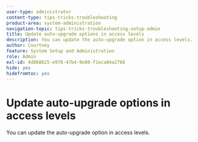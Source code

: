 ```yaml
---
user-type: administrator
content-type: tips-tricks-troubleshooting
product-area: system-administration
navigation-topic: tips-tricks-troubleshooting-setup-admin
title: Update auto-upgrade options in access levels
description: You can update the auto-upgrade option in access levels. 
author: Courtney
feature: System Setup and Administration
role: Admin
exl-id: 4d868625-e976-47b4-9e80-f1eca84a2768
hide: yes
hidefromtoc: yes
---
```


# Update auto-upgrade options in access levels

You can update the auto-upgrade option in access levels. 